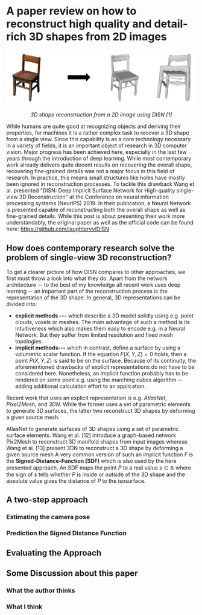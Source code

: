 

# A paper review on how to reconstruct high quality and detail-rich 3D shapes from 2D images
![enter image description here](https://github.com/bockph/DISN-Presentation/blob/master/title_1.png?raw=true)
<center><i>3D shape reconstruction from a 2D image using DISN [1]</i></center> 

While humans are quite good at recognizing objects and deriving their properties, for machines it is a rather complex task to recover a 3D shape from a single view. Since this capability is as a core technology necessary in a variety of fields, it is an important object of research in 3D computer vision.  Major progress has been achieved here, especially in the last few years through the introduction of deep learning. While most contemporary work already delivers quite decent results on recovering the overall shape, recovering fine-grained details was not a major focus in this field of research. In practice, this means small structures like holes have mostly been ignored in reconstruction processes.  To tackle this drawback Wang et al.  presented  "DISN: Deep Implicit Surface Network for High-quality single-view 3D Reconstruction" at the Conference on neural information processing systems (NeurIPS) 2019. In their publication, a Neural Network is presented capable of reconstructing both the overall shape as well as fine-grained details. While this post is about presenting their work more understandably, the original paper as well as the official code can be found here: https://github.com/laughtervv/DISN
## How does contemporary research solve the problem of single-view 3D reconstruction?
To get a clearer picture of how DISN compares to other approaches, we first must throw a look into what they do. Apart from the network architecture -- to the best of my knowledge all recent work uses deep learning -- an important part of the reconstruction process is the representation of the 3D shape. 
In general, 3D representations can be divided into:

 - **explicit methods ---** which describe a 3D model solidly using e.g. point clouds, voxels or meshes. The main advantage of such a method is its intuitiveness which also makes them easy to encode e.g. in a Neural Network. But they suffer from limited resolution and fixed mesh topologies.
 - **implicit methods---** which in contrast, define a surface by using a volumetric scalar function. If the equation $F(X,Y,Z) = 0$ holds, then a point $P(X,Y,Z)$ is said to be on the surface.  Because of its continuity, the aforementioned drawbacks of explicit representations do not have to be considered here. Nonetheless, an implicit function probably has to be rendered on some point e.g. using the marching cubes algorithm -- adding additional calculation effort to an application.

Recent work that uses an explicit representation is e.g. *AtlasNet*, *Pixel2Mesh*, and *3DN*. 
While the former uses a set of parametric elements to generate 3D surfaces, the latter two reconstruct 3D shapes by deforming a given source mesh. 


AtlasNet to generate surfaces of 3D shapes using
a set of parametric surface elements. Wang et al. [12] introduce a graph-based network Pix2Mesh
to reconstruct 3D manifold shapes from input images whereas Wang et al. [13] present 3DN to
reconstruct a 3D shape by deforming a given source mesh A very common version of such an implicit function $F$ is the **Signed-Distance-Function (SDF)** which is also used by the here presented approach. An SDF maps the point $P$ to a real value $s  \in \mathbb{R}$ where the sign of $s$ tells whether $P$ is inside or outside of the 3D shape and the absolute value gives the distance of $P$ to the isosurface.







## A two-step approach

### Estimating the camera pose

### Prediction the Signed Distance Function

## Evaluating the Approach

## Some Discussion about this paper

### What the author thinks

### What I think

<!--stackedit_data:
eyJoaXN0b3J5IjpbLTc3NTc1NjE5NCwzNjE5NDczMDAsLTExMj
g2MTQ3MjcsOTAyNjQxNzk1LC0zMjAxNTYyLC0yMTIxNjkzNjAy
LDU1NDA2NzgwOSwtMjE0NjI5MzYyNCwxNTI2MTI3NDg2LDUyMz
cxNzgzMywtOTgzMDczOTk0LC0xNTQyNDc1NzI0LC00MjI4NTU1
NDIsMjEyMzIxMTY5OCwtMzQ5ODkxMjg1LC0xNDUzOTc3MDU5LD
I3NjcyNzU1LDE1Mjg3MTIzNDcsLTI1NTA2OTY3MCwtODYwMzE0
MjIwXX0=
-->